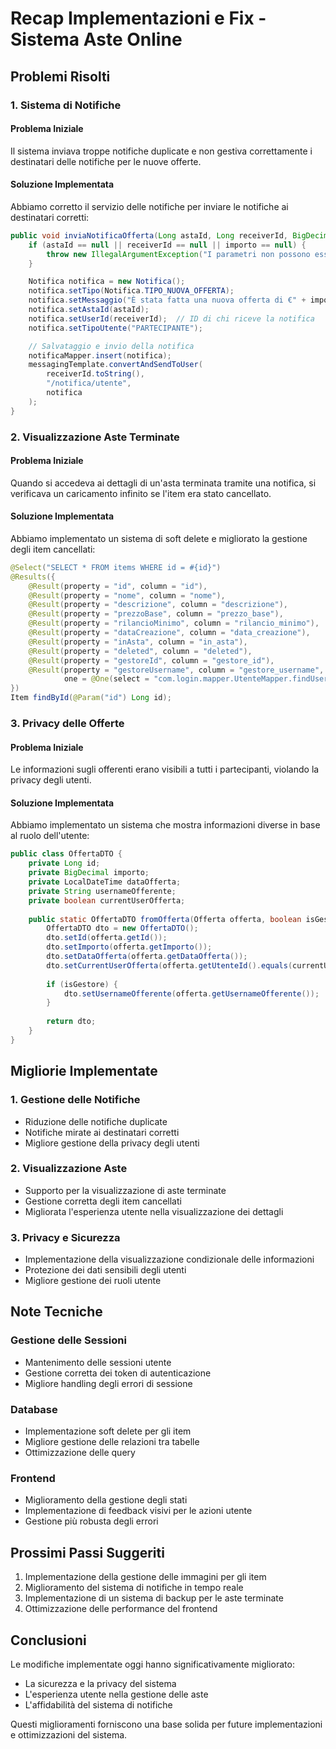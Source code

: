 # Recap Implementazioni e Fix - Sistema Aste Online

## Problemi Risolti

### 1. Sistema di Notifiche

#### Problema Iniziale
Il sistema inviava troppe notifiche duplicate e non gestiva correttamente i destinatari delle notifiche per le nuove offerte.

#### Soluzione Implementata
Abbiamo corretto il servizio delle notifiche per inviare le notifiche ai destinatari corretti:

```java
public void inviaNotificaOfferta(Long astaId, Long receiverId, BigDecimal importo) {
    if (astaId == null || receiverId == null || importo == null) {
        throw new IllegalArgumentException("I parametri non possono essere null");
    }

    Notifica notifica = new Notifica();
    notifica.setTipo(Notifica.TIPO_NUOVA_OFFERTA);
    notifica.setMessaggio("È stata fatta una nuova offerta di €" + importo + " per l'asta #" + astaId);
    notifica.setAstaId(astaId);
    notifica.setUserId(receiverId);  // ID di chi riceve la notifica
    notifica.setTipoUtente("PARTECIPANTE");

    // Salvataggio e invio della notifica
    notificaMapper.insert(notifica);
    messagingTemplate.convertAndSendToUser(
        receiverId.toString(),
        "/notifica/utente",
        notifica
    );
}
```

### 2. Visualizzazione Aste Terminate

#### Problema Iniziale
Quando si accedeva ai dettagli di un'asta terminata tramite una notifica, si verificava un caricamento infinito se l'item era stato cancellato.

#### Soluzione Implementata
Abbiamo implementato un sistema di soft delete e migliorato la gestione degli item cancellati:

```java
@Select("SELECT * FROM items WHERE id = #{id}")
@Results({
    @Result(property = "id", column = "id"),
    @Result(property = "nome", column = "nome"),
    @Result(property = "descrizione", column = "descrizione"),
    @Result(property = "prezzoBase", column = "prezzo_base"),
    @Result(property = "rilancioMinimo", column = "rilancio_minimo"),
    @Result(property = "dataCreazione", column = "data_creazione"),
    @Result(property = "inAsta", column = "in_asta"),
    @Result(property = "deleted", column = "deleted"),
    @Result(property = "gestoreId", column = "gestore_id"),
    @Result(property = "gestoreUsername", column = "gestore_username",
            one = @One(select = "com.login.mapper.UtenteMapper.findUsernameById"))
})
Item findById(@Param("id") Long id);
```

### 3. Privacy delle Offerte

#### Problema Iniziale
Le informazioni sugli offerenti erano visibili a tutti i partecipanti, violando la privacy degli utenti.

#### Soluzione Implementata
Abbiamo implementato un sistema che mostra informazioni diverse in base al ruolo dell'utente:

```java
public class OffertaDTO {
    private Long id;
    private BigDecimal importo;
    private LocalDateTime dataOfferta;
    private String usernameOfferente;
    private boolean currentUserOfferta;
    
    public static OffertaDTO fromOfferta(Offerta offerta, boolean isGestore, Long currentUserId) {
        OffertaDTO dto = new OffertaDTO();
        dto.setId(offerta.getId());
        dto.setImporto(offerta.getImporto());
        dto.setDataOfferta(offerta.getDataOfferta());
        dto.setCurrentUserOfferta(offerta.getUtenteId().equals(currentUserId));
        
        if (isGestore) {
            dto.setUsernameOfferente(offerta.getUsernameOfferente());
        }
        
        return dto;
    }
}
```

## Migliorie Implementate

### 1. Gestione delle Notifiche
- Riduzione delle notifiche duplicate
- Notifiche mirate ai destinatari corretti
- Migliore gestione della privacy degli utenti

### 2. Visualizzazione Aste
- Supporto per la visualizzazione di aste terminate
- Gestione corretta degli item cancellati
- Migliorata l'esperienza utente nella visualizzazione dei dettagli

### 3. Privacy e Sicurezza
- Implementazione della visualizzazione condizionale delle informazioni
- Protezione dei dati sensibili degli utenti
- Migliore gestione dei ruoli utente

## Note Tecniche

### Gestione delle Sessioni
- Mantenimento delle sessioni utente
- Gestione corretta dei token di autenticazione
- Migliore handling degli errori di sessione

### Database
- Implementazione soft delete per gli item
- Migliore gestione delle relazioni tra tabelle
- Ottimizzazione delle query

### Frontend
- Miglioramento della gestione degli stati
- Implementazione di feedback visivi per le azioni utente
- Gestione più robusta degli errori

## Prossimi Passi Suggeriti

1. Implementazione della gestione delle immagini per gli item
2. Miglioramento del sistema di notifiche in tempo reale
3. Implementazione di un sistema di backup per le aste terminate
4. Ottimizzazione delle performance del frontend

## Conclusioni

Le modifiche implementate oggi hanno significativamente migliorato:
- La sicurezza e la privacy del sistema
- L'esperienza utente nella gestione delle aste
- L'affidabilità del sistema di notifiche

Questi miglioramenti forniscono una base solida per future implementazioni e ottimizzazioni del sistema.